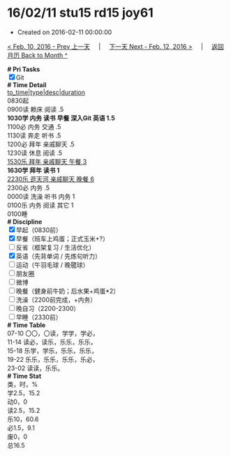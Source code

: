 # 16/02/11 stu15 rd15 joy61

- Created on 2016-02-11 00:00:00

[< Feb. 10, 2016 - Prev 上一天](_archived/lifelogs/2016/02/d10.md) &nbsp; &nbsp; | &nbsp; &nbsp; [下一天 Next - Feb. 12, 2016 >](_archived/lifelogs/2016/02/d12.md) &nbsp; &nbsp; |  &nbsp; &nbsp; [返回月历 Back to Month ^](_archived/lifelogs/2016/02/index.md)
<br/><div><b># Pri Tasks</b></div><div><input checked="true" type="checkbox"/>Git</div><div><b># Time Detail</b></div><div><u>to_time|type|desc|duration</u></div><div>0830起</div><div>0900读 赖床 阅读 .5</div><div><b>1030学 内务 读书 早餐 深入Git 英语 1.5</b></div><div>1100必 内务 交通 .5</div><div>1130读 奔走 听书 .5</div><div>1200必 拜年 亲戚聊天 .5</div><div>1230读 休息 阅读 .5</div><div><u>1530乐 拜年 亲戚聊天 午餐 3</u></div><div><b>1630学 拜年 读书 1</b></div><div><u>2230乐 逛天河 亲戚聊天 晚餐 6</u></div><div>2300必 内务 .5</div><div>0000读 洗澡 听书 内务 1</div><div>0100乐 内务 阅读 其它 1</div><div>0100睡</div><div><b># Discipline</b></div><div><input checked="true" type="checkbox"/>早起（0830前）</div><div><input checked="true" type="checkbox"/>早餐（班车上鸡蛋；正式玉米+?）</div><div><input type="checkbox"/>反省（框架复习 / 生活优化）</div><div><input checked="true" type="checkbox"/>英语（先背单词 / 先炼句听力）</div><div><input type="checkbox"/>运动（午羽毛球 / 晚毽球）</div><div><input type="checkbox"/>朋友圈</div><div><input type="checkbox"/>微博</div><div><input type="checkbox"/>晚餐（健身前牛奶；后水果+鸡蛋*2）</div><div><input type="checkbox"/>洗澡（2200前完成，+内务）</div><div><input type="checkbox"/>晚自习（2200-2300）</div><div><input type="checkbox"/>早睡（2330前）</div><div><b># Time Table</b></div><div>07-10 〇〇，〇读，学学，学必，</div><div>11-14 读必，读乐，乐乐，乐乐，</div><div>15-18 乐学，学乐，乐乐，乐乐，</div><div>19-22 乐乐，乐乐，乐乐，乐必，</div><div>23-02 读读，乐乐。</div><div><b># Time Stat</b></div><div>类，时，%</div><div>学2.5，15.2</div><div>动0，0</div><div>读2.5，15.2</div><div>乐10，60.6</div><div>必1.5，9.1</div><div>废0，0</div><div>总16.5</div>
